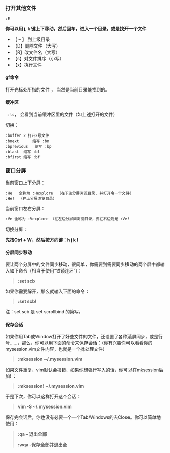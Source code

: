 ### 打开其他文件

`:E`

**你可以用 j, k 键上下移动，然后回车，进入一个目录，或是找开一个文件** 

- 【 – 】 到上级目录
- 【D】删除文件（大写）
- 【R】改文件名（大写）
- 【s】对文件排序（小写）
- 【x】执行文件



#### gf命令

打开光标处所指的文件 ， 当然是当前目录能找到的。



#### 缓冲区

` :ls`， 会看到当前缓冲区里的文件（如上述打开的文件）

切换：

```
:buffer 2 打开2号文件
:bnext      缩写 :bn
:bprevious   缩写 :bp
:blast  缩写 :bl
:bfirst 缩写 :bf
```



### 窗口分屏

当前窗口上下分屏：

```
:He   全称为 :Hexplore  （在下边分屏浏览目录, 并打开令一个文件）
:He!  （在上分屏浏览目录）
```

当前窗口左右分屏：

`:Ve 全称为 :Vexplore （在左边分屏间浏览目录，要在右边则是 :Ve! `



切换分屏：

**先按Ctrl + W，然后按方向键：h j k l** 



#### 分屏同步移动

要让两个分屏中的文件同步移动，很简单，你需要到需要同步移动的两个屏中都输入如下命令（相当于使用“铁锁连环”）：

> **:set scb**

如果你需要解开，那么就输入下面的命令：

> **:set scb!**

注：set scb 是 set scrollbind 的简写。



#### 保存会话

如果你用Tab或Window打开了好些文件的文件，还设置了各种滚屏同步，或是行号……，那么，你可以用下面的命令来保存会话：（你有兴趣你可以看看你的 mysession.vim文件内容，也就是一个批处理文件）

> **:mksession ~/.mysession.vim**

如果文件重复，vim默认会报错，如果你想强行写入的话，你可以在mksession后加! ：

> **:mksession! ~/.mysession.vim**

于是下次，你可以这样打开这个会话：

> **vim -S ~/.mysession.vim**

保存完会话后，你也没有必要一个一个Tab/Windows的去Close。你可以简单地使用：

> **:qa   – 退出全部** 
>
> **:wqa  -保存全部并退出全**